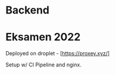 # Backend
# Eksamen 2022
Deployed on droplet - [https://proxey.xyz/]

Setup w/ CI Pipeline and nginx.
